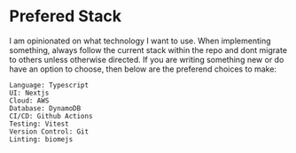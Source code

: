 
# Prefered Stack

I am opinionated on what technology I want to use. When implementing something, always follow the current stack within the repo and dont migrate to others unless otherwise directed.
If you are writing something new or do have an option to choose, then below are the preferend choices to make:

```
Language: Typescript
UI: Nextjs
Cloud: AWS
Database: DynamoDB
CI/CD: Github Actions
Testing: Vitest
Version Control: Git
Linting: biomejs
```
